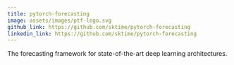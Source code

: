 ```yaml
---
title: pytorch-forecasting
image: assets/images/ptf-logo.svg
github_link: https://github.com/sktime/pytorch-forecasting
linkedin_link: https://github.com/sktime/pytorch-forecasting
---
```

The forecasting framework for state-of-the-art deep learning architectures.
